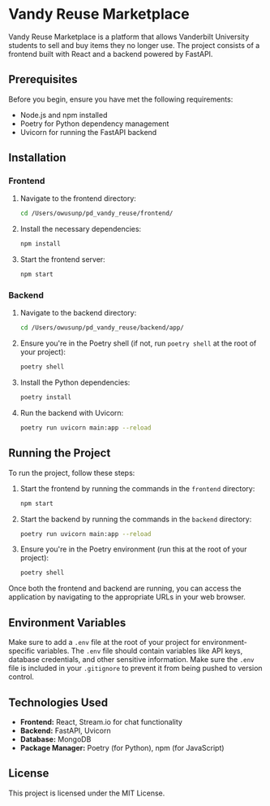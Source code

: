 
# Vandy Reuse Marketplace

Vandy Reuse Marketplace is a platform that allows Vanderbilt University students to sell and buy items they no longer use. The project consists of a frontend built with React and a backend powered by FastAPI.

## Prerequisites

Before you begin, ensure you have met the following requirements:

- Node.js and npm installed
- Poetry for Python dependency management
- Uvicorn for running the FastAPI backend

## Installation

### Frontend

1. Navigate to the frontend directory:
   ```bash
   cd /Users/owusunp/pd_vandy_reuse/frontend/
   ```

2. Install the necessary dependencies:
   ```bash
   npm install
   ```

3. Start the frontend server:
   ```bash
   npm start
   ```

### Backend

1. Navigate to the backend directory:
   ```bash
   cd /Users/owusunp/pd_vandy_reuse/backend/app/
   ```

2. Ensure you're in the Poetry shell (if not, run `poetry shell` at the root of your project):
   ```bash
   poetry shell
   ```

3. Install the Python dependencies:
   ```bash
   poetry install
   ```

4. Run the backend with Uvicorn:
   ```bash
   poetry run uvicorn main:app --reload
   ```

## Running the Project

To run the project, follow these steps:

1. Start the frontend by running the commands in the `frontend` directory:
   ```bash
   npm start
   ```

2. Start the backend by running the commands in the `backend` directory:
   ```bash
   poetry run uvicorn main:app --reload
   ```

3. Ensure you're in the Poetry environment (run this at the root of your project):
   ```bash
   poetry shell
   ```

Once both the frontend and backend are running, you can access the application by navigating to the appropriate URLs in your web browser.

## Environment Variables

Make sure to add a `.env` file at the root of your project for environment-specific variables. The `.env` file should contain variables like API keys, database credentials, and other sensitive information. Make sure the `.env` file is included in your `.gitignore` to prevent it from being pushed to version control.

## Technologies Used

- **Frontend:** React, Stream.io for chat functionality
- **Backend:** FastAPI, Uvicorn
- **Database:** MongoDB
- **Package Manager:** Poetry (for Python), npm (for JavaScript)

## License

This project is licensed under the MIT License.
